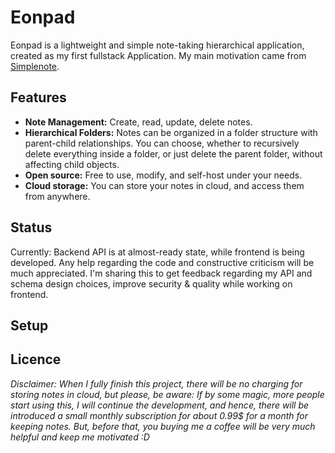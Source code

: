 # Eonpad

Eonpad is a lightweight and simple note-taking hierarchical application, created as my first fullstack Application. My main motivation came from [Simplenote](https://simplenote.com/).

## Features
* **Note Management:** Create, read, update, delete notes.
* **Hierarchical Folders:** Notes can be organized in a folder structure with parent-child relationships. You can choose, whether to recursively delete everything inside a folder, or just delete the parent folder, without affecting child objects.
* **Open source:** Free to use, modify, and self-host under your needs.
* **Cloud storage:** You can store your notes in cloud, and access them from anywhere.

## Status
Currently: Backend API is at almost-ready state, while frontend is being developed. Any help regarding the code and constructive criticism will be much appreciated. I'm sharing this to get feedback regarding my API and schema design choices, improve security & quality while working on frontend.

## Setup

## Licence


*Disclaimer: When I fully finish this project, there will be no charging for storing notes in cloud, but please, be aware: If by some magic, more people start using this, I will continue the development, and hence, there will be introduced a small monthly subscription for about 0.99$ for a month for keeping notes. But, before that, you buying me a coffee will be very much helpful and keep me  motivated :D*  
